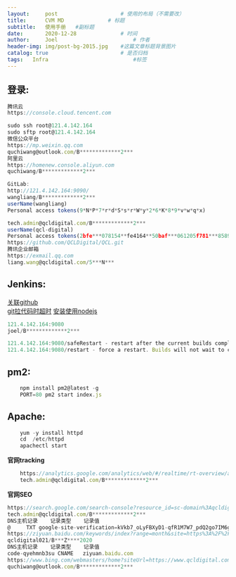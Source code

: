 ```yaml
---
layout:     post   				    # 使用的布局（不需要改）
title:      CVM MD 				# 标题 
subtitle:   使用手册   #副标题
date:       2020-12-28				# 时间
author:     Joel 						# 作者
header-img: img/post-bg-2015.jpg 	#这篇文章标题背景图片
catalog: true 						# 是否归档
tags:	Infra							#标签
---
```


## 登录:

```javascript
腾讯云
https://console.cloud.tencent.com

sudo ssh root@121.4.142.164
sudo sftp root@121.4.142.164
微信公众平台
https://mp.weixin.qq.com
quchiwang@outlook.com/B*************2***
阿里云
https://homenew.console.aliyun.com
quchiwang/B*************2***

GitLab:
http://121.4.142.164:9090/
wangliang/B*************2***
userName(wangliang)
Personal access tokens(9*N*P*7*r*d*S*s*r*W*y*2*6*K*8*9*v*w*q*x)

tech.admin@qcldigital.com/B*************2***
userName(qcl-digital)
Personal access tokens(2bfe***078154**fe4164**50baf***061205f781***85891c**f7c)
https://github.com/QCLDigital/QCL.git
腾讯企业邮箱
https://exmail.qq.com
liang.wang@qcldigital.com/5***N***
```  

## Jenkins: 
[关联github](https://cloud.tencent.com/developer/article/1539246 )  
[git拉代码时超时](https://blog.csdn.net/wang_quan_li/article/details/52540599 )
[安装使用nodejs](https://www.jianshu.com/p/0a865a321d78 )



```javascript
121.4.142.164:9080
joel/B*************2***

121.4.142.164:9080/safeRestart - restart after the current builds completed.
121.4.142.164:9080/restart - force a restart. Builds will not wait to complete.

``` 

## pm2: 

```javascript
    npm install pm2@latest -g
    PORT=80 pm2 start index.js
``` 

## Apache: 

```javascript
    yum -y install httpd
    cd  /etc/httpd
    apachectl start
``` 

**官网tracking**

```javascript
    https://analytics.google.com/analytics/web/#/realtime/rt-overview/a186921771w258230888p235463327/
    tech.admin@qcldigital.com/B*************2***

```  

**官网SEO**

```javascript
https://search.google.com/search-console?resource_id=sc-domain%3Aqcldigital.com
tech.admin@qcldigital.com/B*************2***
DNS主机记录    记录类型    记录值
@     TXT google-site-verification=kVkb7_oLyFBXyD1-qfR1M7W7_pdQ2go7IM6grUTWb9c
https://ziyuan.baidu.com/keywords/index?range=month&site=https%3A%2F%2Fwww.qcldigital.com%2F
qcldigital021/B***Z****2020
DNS主机记录    记录类型    记录值
code-qyehmnb3su CNAME   ziyuan.baidu.com
https://www.bing.com/webmasters/home?siteUrl=https://www.qcldigital.com/
quchiwang@outlook.com/B*************2***
```  
    

    
